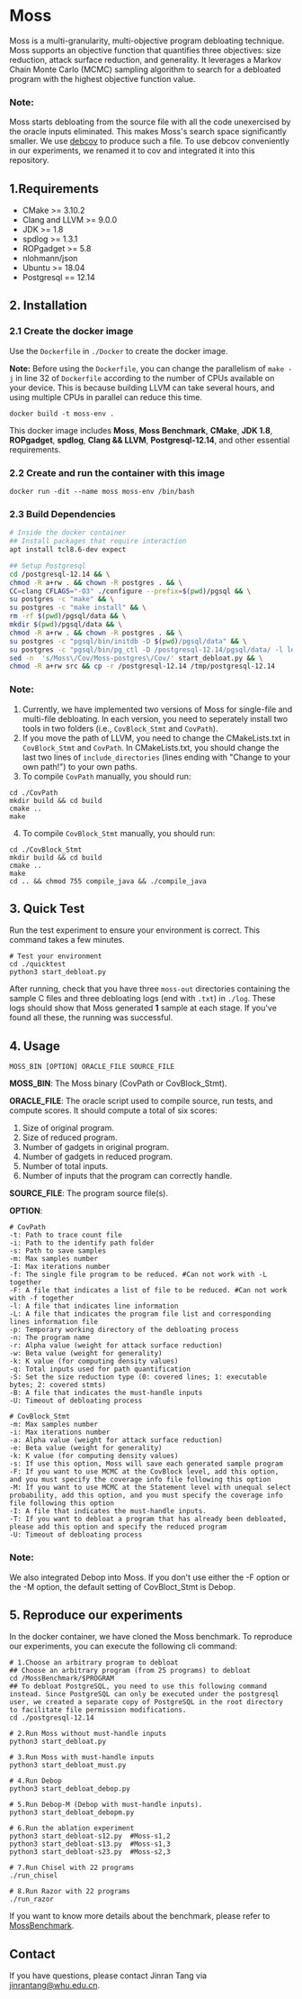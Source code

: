 # Moss
Moss is a multi-granularity, multi-objective program debloating technique. Moss supports an objective function that quantifies three objectives: size reduction, attack surface reduction, and generality. It leverages a Markov Chain Monte Carlo (MCMC) sampling algorithm to search for a debloated program with the highest objective function value.

### Note:
Moss starts debloating from the source file with all the code unexercised by the oracle inputs eliminated. 
This makes Moss's search space significantly smaller. 
We use [debcov](https://github.com/qixin5/debcov) to produce such a file. To use debcov conveniently in our experiments, we renamed it to cov and integrated it into this repository.


## 1.Requirements
* CMake >= 3.10.2
* Clang and LLVM >= 9.0.0
* JDK >= 1.8
* spdlog >= 1.3.1
* ROPgadget >= 5.8
* nlohmann/json
* Ubuntu >= 18.04
* Postgresql == 12.14


## 2. Installation

### 2.1 Create the docker image

Use the `Dockerfile` in `./Docker` to create the docker image.

**Note:** Before using the `Dockerfile`, you can change the parallelism of `make -j` in line 32 of `Dockerfile` according to the number of CPUs available on your device. This is because building LLVM can take several hours, and using multiple CPUs in parallel can reduce this time.

```shell
docker build -t moss-env .
```

This docker image includes **Moss**, **Moss Benchmark**, **CMake**, **JDK 1.8**, **ROPgadget**, **spdlog**, **Clang && LLVM**, **Postgresql-12.14**, and other essential requirements.

### 2.2 Create and run the container with this image

```shell
docker run -dit --name moss moss-env /bin/bash
```

### 2.3 Build Dependencies

```bash
# Inside the docker container
## Install packages that require interaction
apt install tcl8.6-dev expect

## Setup Postgresql
cd /postgresql-12.14 && \
chmod -R a+rw . && chown -R postgres . && \
CC=clang CFLAGS="-O3" ./configure --prefix=$(pwd)/pgsql && \
su postgres -c "make" && \
su postgres -c "make install" && \
rm -rf $(pwd)/pgsql/data && \
mkdir $(pwd)/pgsql/data && \
chmod -R a+rw . && chown -R postgres . && \
su postgres -c "pgsql/bin/initdb -D $(pwd)/pgsql/data" && \
su postgres -c "pgsql/bin/pg_ctl -D /postgresql-12.14/pgsql/data/ -l logfile start" && \
sed -n  's/Moss\/Cov/Moss-postgres\/Cov/' start_debloat.py && \
chmod -R a+rw src && cp -r /postgresql-12.14 /tmp/postgresql-12.14
```

### Note:
1. Currently, we have implemented two versions of Moss for single-file and multi-file debloating. In each version, you need to seperately install two tools in two folders (i.e., ```CovBlock_Stmt``` and ```CovPath```).
3. If you move the path of LLVM, you need to change the CMakeLists.txt in ```CovBlock_Stmt``` and ```CovPath```. In CMakeLists.txt, you should change the last two lines of `include_directories` (lines ending with "Change to your own path!") to your own paths.
4. To compile ```CovPath``` manually, you should run:
```
cd ./CovPath
mkdir build && cd build
cmake ..
make
```
4. To compile ```CovBlock_Stmt``` manually, you should run:
```
cd ./CovBlock_Stmt
mkdir build && cd build
cmake ..
make
cd .. && chmod 755 compile_java && ./compile_java
```


## 3. Quick Test
Run the test experiment to ensure your environment is correct. This command takes a few minutes.
```shell
# Test your environment
cd ./quicktest
python3 start_debloat.py
```
After running, check that you have three `moss-out` directories containing the sample C files and three debloating logs (end with `.txt`) in `./log`. These logs should show that Moss generated **1** sample at each stage. If you've found all these, the running was successful.


## 4. Usage
```
MOSS_BIN [OPTION] ORACLE_FILE SOURCE_FILE
```
**MOSS_BIN**: The Moss binary (CovPath or CovBlock_Stmt).

**ORACLE_FILE**: The oracle script used to compile source, run tests, and compute scores. It should compute a total of six scores:
1. Size of original program.
2. Size of reduced program.
3. Number of gadgets in original program.
4. Number of gadgets in reduced program.
5. Number of total inputs.
6. Number of inputs that the program can correctly handle.

**SOURCE_FILE**: The program source file(s).

**OPTION**:
```
# CovPath
-t: Path to trace count file
-i: Path to the identify path folder
-s: Path to save samples
-m: Max samples number
-I: Max iterations number
-f: The single file program to be reduced. #Can not work with -L together
-F: A file that indicates a list of file to be reduced. #Can not work with -f together
-l: A file that indicates line information
-L: A file that indicates the program file list and corresponding lines information file
-p: Temporary working directory of the debloating process
-n: The program name
-r: Alpha value (weight for attack surface reduction)
-w: Beta value (weight for generality)
-k: K value (for computing density values)
-q: Total inputs used for path quantification
-S: Set the size reduction type (0: covered lines; 1: executable bytes; 2: covered stmts)
-B: A file that indicates the must-handle inputs
-U: Timeout of debloating process

# CovBlock_Stmt
-m: Max samples number
-i: Max iterations number
-a: Alpha value (weight for attack surface reduction)
-e: Beta value (weight for generality)
-k: K value (for computing density values)
-s: If use this option, Moss will save each generated sample program
-F: If you want to use MCMC at the CovBlock level, add this option, and you must specify the coverage info file following this option
-M: If you want to use MCMC at the Statement level with unequal select probability, add this option, and you must specify the coverage info file following this option
-I: A file that indicates the must-handle inputs.
-T: If you want to debloat a program that has already been debloated, please add this option and specify the reduced program
-U: Timeout of debloating process
```

### Note:
We also integrated Debop into Moss. If you don't use either the -F option or the -M option, the default setting of CovBloct_Stmt is Debop.


## 5. Reproduce our experiments
In the docker container, we have cloned the Moss benchmark. To reproduce our experiments, you can execute the following cli command:

``` shell
# 1.Choose an arbitrary program to debloat
## Choose an arbitrary program (from 25 programs) to debloat
cd /MossBenchmark/$PROGRAM
## To debloat PostgreSQL, you need to use this following command instead. Since PostgreSQL can only be executed under the postgresql user, we created a separate copy of PostgreSQL in the root directory to facilitate file permission modifications.
cd ./postgresql-12.14

# 2.Run Moss without must-handle inputs
python3 start_debloat.py

# 3.Run Moss with must-handle inputs
python3 start_debloat_must.py

# 4.Run Debop
python3 start_debloat_debop.py

# 5.Run Debop-M (Debop with must-handle inputs).
python3 start_debloat_debopm.py

# 6.Run the ablation experiment
python3 start_debloat-s12.py  #Moss-s1,2
python3 start_debloat-s13.py  #Moss-s1,3
python3 start_debloat-s23.py  #Moss-s2,3

# 7.Run Chisel with 22 programs
./run_chisel

# 8.Run Razor with 22 programs
./run_razor
```

If you want to know more details about the benchmark, please refer to [MossBenchmark](https://github.com/BaiGeiQiShi/MossBenchmark).


## Contact
If you have questions, please contact Jinran Tang via jinrantang@whu.edu.cn.
